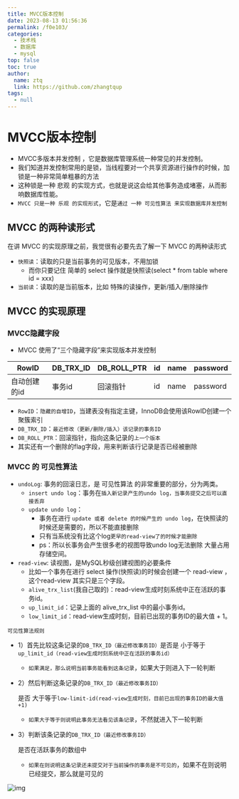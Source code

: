 ```yaml
---
title: MVCC版本控制
date: 2023-08-13 01:56:36
permalink: /f0e103/
categories: 
  - 技术栈
  - 数据库
  - mysql
top: false
toc: true
author: 
  name: ztq
  link: https://github.com/zhangtqup
tags: 
  - null
---
```


# MVCC版本控制

- MVCC多版本并发控制 ，它是数据库管理系统一种常见的并发控制。
- 我们知道并发控制常用的是锁，当线程要对一个共享资源进行操作的时候，加锁是一种非常简单粗暴的方法
- 这种锁是一种 悲观 的实现方式，也就是说这会给其他事务造成堵塞，从而影响数据库性能。
- `MVCC 只是一种 乐观 的实现形式`，它是`通过 一种 可见性算法 来实现数据库并发控制`

## MVCC 的两种读形式

在讲 MVCC 的实现原理之前，我觉很有必要先去了解一下 MVCC 的两种读形式

- `快照读`：读取的只是当前事务的可见版本，不用加锁
  - 而你只要记住 简单的 select 操作就是快照读(select * from table where id = xxx)
- `当前读`：读取的是当前版本，比如 特殊的读操作，更新/插入/删除操作

## MVCC 的实现原理

### MVCC隐藏字段

- MVCC 使用了“三个隐藏字段”来实现版本并发控制

| RowID        | DB_TRX_ID | DB_ROLL_PTR | id   | name | password |
| ------------ | --------- | ----------- | ---- | ---- | -------- |
| 自动创建的id | 事务id    | 回滚指针    | id   | name | password |



- `RowID`：`隐藏的自增ID`，当建表没有指定主键，InnoDB会使用该RowID创建一个聚簇索引
- `DB_TRX_ID`：`最近修改（更新/删除/插入）该记录的事务ID`
- `DB_ROLL_PTR`：回滚指针，指向这条记录的`上一个版本`
- 其实还有一个删除的flag字段，用来判断该行记录是否已经被删除

### MVCC 的 可见性算法

- `undoLog`: 事务的回滚日志，是 可见性算法 的非常重要的部分，分为两类。
  - `insert undo log`：事务在`插入新记录产生的undo log，当事务提交之后可以直接丢弃`
  - `update undo log`：
    - 事务在进行 `update 或者 delete 的时候产生的 undo log`，在快照读的时候还是需要的，所以不能直接删除
    - 只有当系统没有比这个log`更早的read-view了的时候才能删除`
    - ps：所以长事务会产生很多老的视图导致undo log无法删除 大量占用存储空间。
- `read-view`: 读视图，是MySQL秒级创建视图的必要条件
  - 比如一个事务在进行 select 操作(快照读)的时候会创建一个 read-view ，这个read-view 其实只是三个字段。
  - `alive_trx_list`(我自己取的)：read-view生成时刻系统中正在活跃的事务id。
  - `up_limit_id`：记录上面的 alive_trx_list 中的最小事务id。
  - `low_limit_id`：read-view生成时刻，目前已出现的事务ID的最大值 + 1。

`可见性算法规则`

- 1）首先比较这条记录的`DB_TRX_ID（最近修改事务ID）`是否是 小于等于`up_limit_id（read-view生成时刻系统中正在活跃的事务id）`

  - `如果满足，那么说明当前事务能看到这条记录`，如果大于则进入下一轮判断

- 2）然后判断这条记录的`DB_TRX_ID（最近修改事务ID）`

  是否 大于等于`low-limit-id(read-view生成时刻，目前已出现的事务ID的最大值+1)`

  - `如果大于等于则说明此事务无法看见该条记录`，不然就进入下一轮判断

- 3）判断该条记录的`DB_TRX_ID（最近修改事务ID）`

  

  是否在活跃事务的数组中

  - `如果在则说明这条记录还未提交对于当前操作的事务是不可见的`，如果不在则说明已经提交，那么就是可见的

![img](https://zhangtq-blog.oss-cn-hangzhou.aliyuncs.com/content_picture/image-20220407162010537.53f92a97.png)
